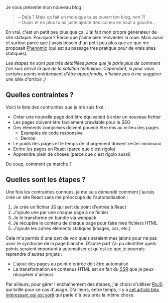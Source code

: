 Je vous présente mon nouveau blog&nbsp;!

> &ndash;&nbsp;Déjà ? Mais ça fait un mois que tu as ouvert ton blog, non ?!  
> &ndash;&nbsp;Ouais et en plus tu as juste ajouté des icones en haut à gauche&hellip;

En vrai, c'est un petit peu plus que ça. J'ai fait mon propre générateur de site statique. Pourquoi ? Parce que j'aime bien réinventer la roue. Mais aussi et surtout parce que j'avais besoin d'un petit peu plus que ce que me proposait [Phenomic]() (qui est au passage très pratique pour de vrais sites statiques).

*Les étapes ne sont pas très détaillées parce que je parle plus de comment j'en suis arrivé là que de la solution technique. Cependant, si pour vous certains points mériteraient d'être approfondis, n'hésite pas à me suggérer une idée d'article :)*

## Quelles contraintes&nbsp;?

Voici la liste des contraintes que je me suis fixé&nbsp;:

* Créer une nouvelle page doit être équivalent à créer un nouveau fichier
* Les pages doivent être facilement crawlable pour le SEO
* Des éléments complexes doivent pouvoir être mis au milieu des pages
  * Exemples de code responsive
  * Demos
* Le poids des pages et le temps de chargement doivent rester minimaux
* Ecrire les pages en React (parce que c'est rigolo)
* Apprendre plein de choses (parce que c'est rigolo aussi)

Du coup, comment ça marche&nbsp;?

## Quelles sont les étapes&nbsp;?

Une fois les contraintes connues, je me suis demandé comment j'aurais créé un site React sans me préoccupé de l'automatisation&nbsp;:

1. Je crée un fichier JS qui sert de point d'entrée à React
2. J'ajoute une par une chaque page à ce fichier
3. Je le transforme en bundle via webpack
4. Je récupère le contenu de chaque page pour faire mes fichiers HTML
5. J'ajoute les autres éléments statiques (images, css, etc.)

Cela m'a permis d'une part de voir quels seraient mes jalons pour ne pas avoir le syndrome de la page blanche. D'autre part j'ai pu identifier quels points seraient important à automatiser et qu'est ce que je pourrais reprendre d'autres projets&nbsp;:

* L'ajout des pages au point d'entrée doit être automatisé
* La transformation en contenus HTML est en fait du <abbr title="Server Side Rendering">SSR</abbr> que je peux récupérer d'ailleurs

Par ailleurs, pour gérer l'enchaînement des étapes, j'ai choisi d'utiliser [RxJS]() qui brille pour ce cas d'usage. D'ailleurs, entre temps, il y a [cet article très intéressant qui est sorti](https://strongloop.com/strongblog/lets-code-it-static-site-generator-with-rx-js/) qui parle d'à peu près la même chose.
